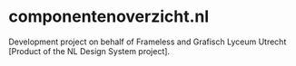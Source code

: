 # componentenoverzicht.nl

Development project on behalf of Frameless and Grafisch Lyceum Utrecht [Product of the NL Design System project].
